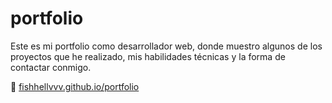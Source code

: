 # portfolio
Este es mi portfolio como desarrollador web, donde muestro algunos de los proyectos que he realizado, mis habilidades técnicas y la forma de contactar conmigo. 

🔗 [fishhellvvv.github.io/portfolio](https://fishhellvvv.github.io/portfolio/)
